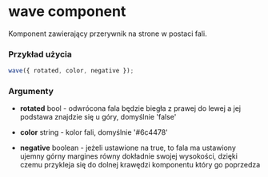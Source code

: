 # wave component

Komponent zawierający przerywnik na strone w postaci fali.

### Przykład użycia

```javascript
wave({ rotated, color, negative });
```
### Argumenty

-    **rotated** bool - odwrócona fala będzie biegła z prawej do lewej a jej podstawa znajdzie się u góry, domyślnie 'false'
-    **color** string - kolor fali, domyślnie '#6c4478'

-    **negative** boolean - jeżeli ustawione na true, to fala ma ustawiony ujemny górny margines równy dokładnie swojej wysokości, dzięki czemu przykleja się do dolnej krawędzi komponentu który go poprzedza
